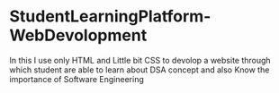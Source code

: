 # StudentLearningPlatform-WebDevolopment
In this I use only HTML and Little bit CSS to devolop a website through which student are able to learn about DSA concept and also Know the importance of Software Engineering

